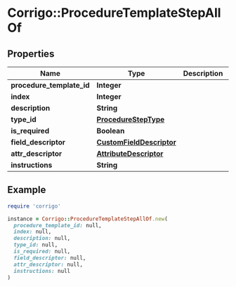 # Corrigo::ProcedureTemplateStepAllOf

## Properties

| Name | Type | Description | Notes |
| ---- | ---- | ----------- | ----- |
| **procedure_template_id** | **Integer** |  | [optional] |
| **index** | **Integer** |  | [optional] |
| **description** | **String** |  | [optional] |
| **type_id** | [**ProcedureStepType**](ProcedureStepType.md) |  | [optional] |
| **is_required** | **Boolean** |  | [optional] |
| **field_descriptor** | [**CustomFieldDescriptor**](CustomFieldDescriptor.md) |  | [optional] |
| **attr_descriptor** | [**AttributeDescriptor**](AttributeDescriptor.md) |  | [optional] |
| **instructions** | **String** |  | [optional] |

## Example

```ruby
require 'corrigo'

instance = Corrigo::ProcedureTemplateStepAllOf.new(
  procedure_template_id: null,
  index: null,
  description: null,
  type_id: null,
  is_required: null,
  field_descriptor: null,
  attr_descriptor: null,
  instructions: null
)
```

